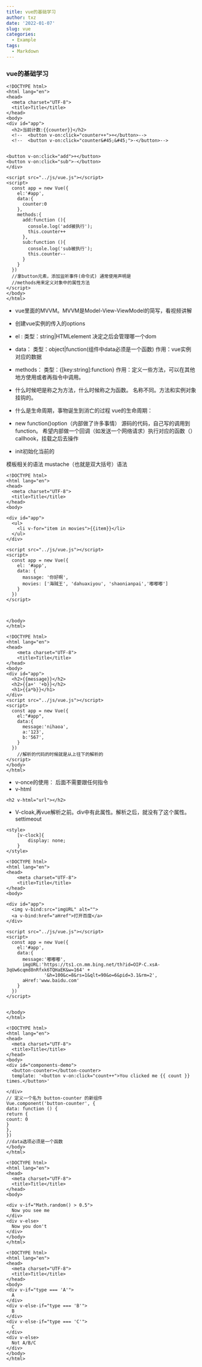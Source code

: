 ```yaml
---
title: vue的基础学习
author: txz
date: '2022-01-07'
slug: vue
categories:
  - Example
tags:
  - Markdown
---
```


### vue的基础学习

```
<!DOCTYPE html>
<html lang="en">
<head>
  <meta charset="UTF-8">
  <title>Title</title>
</head>
<body>
<div id="app">
  <h2>当前计数:{{counter}}</h2>
  <!--  <button v-on:click="counter++">+</button>-->
  <!--  <button v-on:click="counter&#45;&#45;">-</button>-->
```

```

<button v-on:click="add">+</button>
<button v-on:click="sub">-</button>
</div>

<script src="../js/vue.js"></script>
<script>
  const app = new Vue({
    el:'#app',
    data:{
      counter:0
    },
    methods:{
      add:function (){
        console.log('add被执行');
        this.counter++
      },
      sub:function (){
        console.log('sub被执行');
        this.counter--
      }
    }
  })
  //拿button元素，添加监听事件(命令式) 通常使用声明是
  //methods用来定义对象中的属性方法
</script>
</body>
</html>
```


- vue里面的MVVM。MVVM是Model-View-ViewModel的简写，看视频讲解

- 创建vue实例的传入的options
+ el :
类型：string|HTMLelement  决定之后会管理哪一个dom

+ data：
类型：object|function(组件中data必须是一个函数)
作用：vue实例对应的数据

+ methods：
类型：{[key:string]:function}
作用：定义一些方法，可以在其他地方使用或者再指令中调用。

- 什么时候吧是称之为方法，什么时候称之为函数。
名称不同。方法和实例对象挂钩的。

- 什么是生命周期，事物诞生到消亡的过程
vue的生命周期：

+ new function()option（内部做了许多事情）  源码的代码，自己写的调用到function。
希望内部做一个回调（如发送一个网络请求）执行对应的函数（）callhook，挂载之后去操作

- init初始化当前的

模板相关的语法
mustache（也就是双大括号）语法


```
<!DOCTYPE html>
<html lang="en">
<head>
  <meta charset="UTF-8">
  <title>Title</title>
</head>
<body>
```
```
<div id="app">
  <ul>
    <li v-for="item in movies">{{item}}</li>
  </ul>
</div>
```


```
<script src="../js/vue.js"></script>
<script>
  const app = new Vue({
    el: '#app',
    data: {
      massage: '你好啊',
      movies: ['海贼王', 'dahuaxiyou', 'shaonianpai','嘟嘟嘟']
    }
  })
</script>



</body>
</html>
```

```
<!DOCTYPE html>
<html lang="en">
<head>
    <meta charset="UTF-8">
    <title>Title</title>
</head>
<body>
<div id="app">
  <h2>{{message}}</h2>
  <h2>{{a+' '+b}}</h2>
  <h1>{{a*b}}</h1>
</div>
<script src="../js/vue.js"></script>
<script>
  const app = new Vue({
    el:"#app",
    data:{
      message:'nihaoa',
      a:'123',
      b:'567',
    }
  })
    //解析的代码的时候就是从上往下的解析的
</script>
</body>
</html>
```




+ v-once的使用：
  后面不需要跟任何指令
+ v-html

`<h2 v-html="url"></h2>`
+ V-cloak,再vue解析之前。div中有此属性。解析之后，就没有了这个属性。
settimeout
```
<style>
    [v-clock]{
        display: none;
    }
</style>
```



```
<!DOCTYPE html>
<html lang="en">
<head>
    <meta charset="UTF-8">
    <title>Title</title>
</head>
<body>

<div id="app">
  <img v-bind:src="imgURL" alt="">
  <a v-bind:href="aHref">打开百度</a>
</div>
```

```
<script src="../js/vue.js"></script>
<script>
  const app = new Vue({
    el:'#app',
    data:{
      message:'嘟嘟嘟',
      imgURL:'https://ts1.cn.mm.bing.net/th?id=OIP-C.xsA-3qUw6cqmd8nRfxk6TQHaEK&w=164' +
              '&h=100&c=8&rs=1&qlt=90&o=6&pid=3.1&rm=2',
      aHref:'www.baidu.com'
    }
  })
</script>


</body>
</html>
```

```
<!DOCTYPE html>
<html lang="en">
<head>
  <meta charset="UTF-8">
  <title>Title</title>
</head>
<body>
<div id="components-demo">
  <button-counter></button-counter>
  template: '<button v-on:click="count++">You clicked me {{ count }} times.</button>'
```

```
</div>
// 定义一个名为 button-counter 的新组件
Vue.component('button-counter', {
data: function () {
return {
count: 0
}
},
})
//data选项必须是一个函数
</body>
</html>

<!DOCTYPE html>
<html lang="en">
<head>
  <meta charset="UTF-8">
  <title>Title</title>
</head>
<body>

<div v-if="Math.random() > 0.5">
  Now you see me
</div>
<div v-else>
  Now you don't
</div>
</body>
</html>

<!DOCTYPE html>
<html lang="en">
<head>
  <meta charset="UTF-8">
  <title>Title</title>
</head>
<body>
<div v-if="type === 'A'">
  A
</div>
<div v-else-if="type === 'B'">
  B
</div>
<div v-else-if="type === 'C'">
  C
</div>
<div v-else>
  Not A/B/C
</div>
</body>
</html>
```
